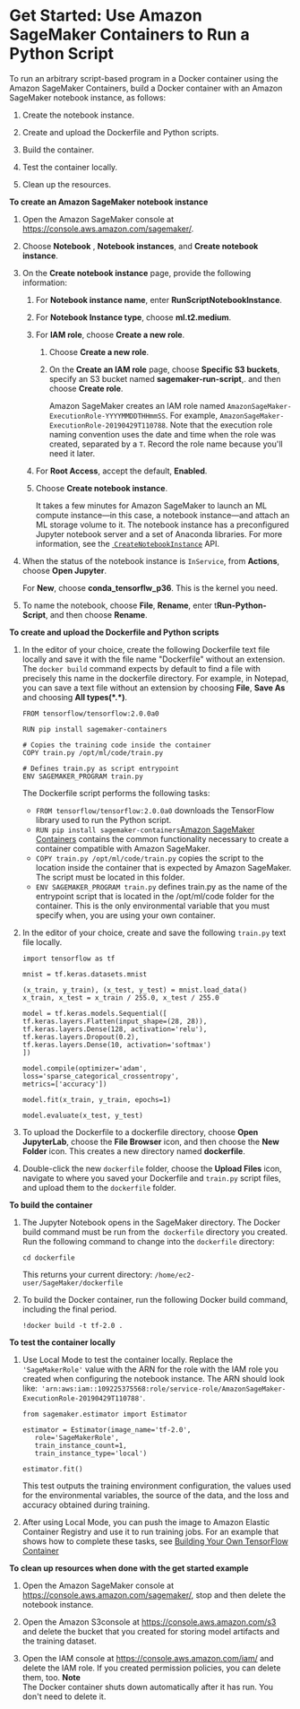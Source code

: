 # Get Started: Use Amazon SageMaker Containers to Run a Python Script<a name="build-container-to-train-script-get-started"></a>

To run an arbitrary script\-based program in a Docker container using the Amazon SageMaker Containers, build a Docker container with an Amazon SageMaker notebook instance, as follows: 

1. Create the notebook instance\. 

1. Create and upload the Dockerfile and Python scripts\.

1. Build the container\.

1. Test the container locally\.

1. Clean up the resources\.

**To create an Amazon SageMaker notebook instance**

1. Open the Amazon SageMaker console at [https://console\.aws\.amazon\.com/sagemaker/](https://console.aws.amazon.com/sagemaker/)\. 

1. Choose **Notebook** , **Notebook instances**, and **Create notebook instance**\.

1. On the **Create notebook instance** page, provide the following information: 

   1. For **Notebook instance name**, enter **RunScriptNotebookInstance**\.

   1. For **Notebook Instance type**, choose **ml\.t2\.medium**\.

   1. For **IAM role**, choose **Create a new role**\.

      1. Choose **Create a new role**\.

      1. On the **Create an IAM role** page, choose **Specific S3 buckets**, specify an S3 bucket named **sagemaker\-run\-script**,\. and then choose **Create role**\.

         Amazon SageMaker creates an IAM role named `AmazonSageMaker-ExecutionRole-YYYYMMDDTHHmmSS`\. For example, `AmazonSageMaker-ExecutionRole-20190429T110788`\. Note that the execution role naming convention uses the date and time when the role was created, separated by a `T`\. Record the role name because you'll need it later\.

   1. For **Root Access**, accept the default, **Enabled**\.

   1. Choose **Create notebook instance**\. 

      It takes a few minutes for Amazon SageMaker to launch an ML compute instance—in this case, a notebook instance—and attach an ML storage volume to it\. The notebook instance has a preconfigured Jupyter notebook server and a set of Anaconda libraries\. For more information, see the [ `CreateNotebookInstance`](https://docs.aws.amazon.com/sagemaker/latest/APIReference/API_CreateNotebookInstance.html) API\. 

1. When the status of the notebook instance is `InService`, from **Actions**, choose **Open Jupyter**\.

   For **New**, choose **conda\_tensorflw\_p36**\. This is the kernel you need\.

1. To name the notebook, choose **File**, **Rename**, enter t**Run\-Python\-Script**, and then choose **Rename**\.

**To create and upload the Dockerfile and Python scripts**

1. In the editor of your choice, create the following Dockerfile text file locally and save it with the file name "Dockerfile" without an extension\. The `docker build` command expects by default to find a file with precisely this name in the dockerfile directory\. For example, in Notepad, you can save a text file without an extension by choosing **File**, **Save As** and choosing **All types\(\*\.\*\)**\.

   ```
   FROM tensorflow/tensorflow:2.0.0a0
   
   RUN pip install sagemaker-containers
   
   # Copies the training code inside the container
   COPY train.py /opt/ml/code/train.py
   
   # Defines train.py as script entrypoint
   ENV SAGEMAKER_PROGRAM train.py
   ```

   The Dockerfile script performs the following tasks:
   + `FROM tensorflow/tensorflow:2.0.0a0` downloads the TensorFlow library used to run the Python script\.
   + `RUN pip install sagemaker-containers`[Amazon SageMaker Containers](https://github.com/aws/sagemaker-containers) contains the common functionality necessary to create a container compatible with Amazon SageMaker\. 
   + `COPY train.py /opt/ml/code/train.py` copies the script to the location inside the container that is expected by Amazon SageMaker\. The script must be located in this folder\.
   + `ENV SAGEMAKER_PROGRAM train.py` defines train\.py as the name of the entrypoint script that is located in the /opt/ml/code folder for the container\. This is the only environmental variable that you must specify when, you are using your own container\.

1. In the editor of your choice, create and save the following `train.py` text file locally\.

   ```
   import tensorflow as tf
   
   mnist = tf.keras.datasets.mnist
   
   (x_train, y_train), (x_test, y_test) = mnist.load_data()
   x_train, x_test = x_train / 255.0, x_test / 255.0
   
   model = tf.keras.models.Sequential([
   tf.keras.layers.Flatten(input_shape=(28, 28)),
   tf.keras.layers.Dense(128, activation='relu'),
   tf.keras.layers.Dropout(0.2),
   tf.keras.layers.Dense(10, activation='softmax')
   ])
   
   model.compile(optimizer='adam',
   loss='sparse_categorical_crossentropy',
   metrics=['accuracy'])
   
   model.fit(x_train, y_train, epochs=1)
   
   model.evaluate(x_test, y_test)
   ```

1. To upload the Dockerfile to a dockerfile directory, choose **Open JupyterLab**, choose the **File Browser** icon, and then choose the **New Folder** icon\. This creates a new directory named **dockerfile**\.

1. Double\-click the new `dockerfile` folder, choose the **Upload Files** icon, navigate to where you saved your Dockerfile and `train.py` script files, and upload them to the `dockerfile` folder\.

**To build the container**

1. The Jupyter Notebook opens in the SageMaker directory\. The Docker build command must be run from the` dockerfile` directory you created\. Run the following command to change into the `dockerfile` directory:

   ```
   cd dockerfile
   ```

   This returns your current directory: `/home/ec2-user/SageMaker/dockerfile`

1. To build the Docker container, run the following Docker build command, including the final period\.

   ```
   !docker build -t tf-2.0 .
   ```

**To test the container locally**

1. Use Local Mode to test the container locally\. Replace the `'SageMakerRole'` value with the ARN for the role with the IAM role you created when configuring the notebook instance\. The ARN should look like:` 'arn:aws:iam::109225375568:role/service-role/AmazonSageMaker-ExecutionRole-20190429T110788'`\.

   ```
   from sagemaker.estimator import Estimator
   
   estimator = Estimator(image_name='tf-2.0',
   	  role='SageMakerRole',
   	  train_instance_count=1,
   	  train_instance_type='local')
   
   estimator.fit()
   ```

   This test outputs the training environment configuration, the values used for the environmental variables, the source of the data, and the loss and accuracy obtained during training\.

1. After using Local Mode, you can push the image to Amazon Elastic Container Registry and use it to run training jobs\. For an example that shows how to complete these tasks, see [Building Your Own TensorFlow Container](https://github.com/awslabs/amazon-sagemaker-examples/blob/master/advanced_functionality/tensorflow_bring_your_own/tensorflow_bring_your_own.ipynb)

**To clean up resources when done with the get started example**

1. Open the Amazon SageMaker console at [https://console\.aws\.amazon\.com/sagemaker/](https://console.aws.amazon.com/sagemaker/), stop and then delete the notebook instance\. 

1. Open the Amazon S3console at [https://console\.aws\.amazon\.com/s3](https://console.aws.amazon.com/s3/) and delete the bucket that you created for storing model artifacts and the training dataset\. 

1. Open the IAM console at [https://console\.aws\.amazon\.com/iam/](https://console.aws.amazon.com/iam/) and delete the IAM role\. If you created permission policies, you can delete them, too\. 
**Note**  
 The Docker container shuts down automatically after it has run\. You don't need to delete it\.
